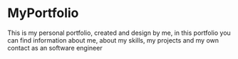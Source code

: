 # MyPortfolio
 This is my personal portfolio, created and design by me, in this portfolio you can find information about me, about my skills, my projects and my own contact as an software engineer
